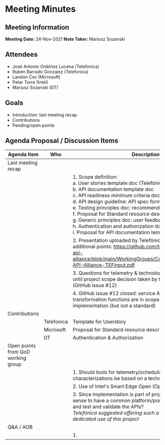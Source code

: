 # Meeting Minutes
## Meeting Information
**Meeting Date:** 24-Nov-2021 
**Note Taker:** Mariusz Sozanski 

## Attendees
- José Antonio Ordóñez Lucena (Telefonica)
- Ruben Barrado Gonzalez (Telefonica)
- Landon Cox (Microsoft)
- Petar Torre (Intel)
- Mariusz Sozanski (DT)

## Goals
- Introduction: last meeting recap
- Contributions
- Pending/open points

## Agenda Proposal / Discussion Items

Agenda Item | Who | Description
---- | ---- | ----
Last meeting recap |  &nbsp; |&nbsp; 
|  &nbsp; |  &nbsp; | 1. Scope definition: <br/> a. User stories template doc (Telefónica) <br/> b. API documentation template doc <br/> c. API readiness minimum criteria doc <br/> d. API design guideline: API spec format <br/> e. Testing principles doc: recommended test tools <br/> f. Proposal for Standard resource description (MS) <br/> g. Generic principles doc: user feedback  <br/> h. Authentication and authorization doc (DT) <br/> i. Proposal for API documentation template <br/>
|  &nbsp; |  &nbsp; | 2. Presentation uploaded by Telefónica to address scope & additional points: https://github.com/telekom/telco-global-api-alliance/blob/main/WorkingGroups/Commonalities/Guidelines-API-Alliance-TEFinput.pdf
|  &nbsp; |  &nbsp; | 3. Questions for telemetry & technology related tools parked until project scope decision taken by the steering committee (GitHub issue #12)
|  &nbsp; |  &nbsp; | 4. GitHub issue #12 closed: service APIs are in scope, transformation functions are in scope for a reference/example implementation (but not a standard)
Contributions|  &nbsp; |&nbsp; 
  &nbsp; | Telefonica	| Template for Userstory
&nbsp; |Microsoft	| Proposal for Standard resource description
&nbsp; | DT	|  Authentication & Authorization
Open points from QoD working group | &nbsp; | &nbsp; 
&nbsp; | &nbsp; | 1. Should tools for telemetry/scheduling/performance characterizations be based on a technology like Kubernetes?
&nbsp; | &nbsp; | 2. Use of Intel's Smart Edge Open (OpenNESS) platform?
 &nbsp; | &nbsp; | 3. Since implementation is part of project scope, would it make sense to have a common platform/portal to publish/discover and test and validate the APIs? <br/> _Telefónica suggested offering such a platform instance for the dedicated use of this project_
Q&A / AOB	| &nbsp; | 
&nbsp; | &nbsp; | 1. 
